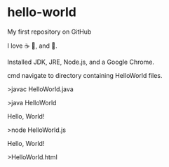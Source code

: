 # hello-world

My first repository on GitHub

I love :coffee: :pizza:, and :dancer:.

Installed JDK, JRE, Node.js, and a Google Chrome.

cmd navigate to directory containing HelloWorld files.

\>javac HelloWorld.java

\>java HelloWorld

Hello, World\!


\>node HelloWorld.js

Hello, World!


\>HelloWorld.html


